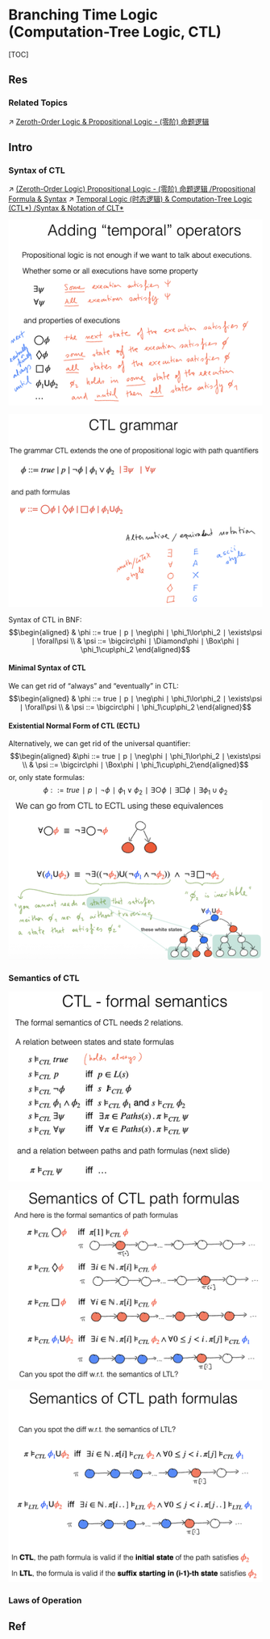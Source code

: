 # Branching Time Logic (Computation-Tree Logic, CTL)

[TOC]



## Res
### Related Topics
↗ [Zeroth-Order Logic & Propositional Logic - (零阶) 命题逻辑](../../Classical%20Logic%20(Standard%20Logic)/Zeroth-Order%20Logic%20&%20Propositional%20Logic%20-%20(零阶)%20命题逻辑.md)



## Intro
### Syntax of CTL
↗ [(Zeroth-Order Logic) Propositional Logic - (零阶) 命题逻辑 /Propositional Formula & Syntax](../../Classical%20Logic%20(Standard%20Logic)/Zeroth-Order%20Logic%20&%20Propositional%20Logic%20-%20(零阶)%20命题逻辑.md#Propositional%20Formula%20&%20Syntax)
↗ [Temporal Logic (时态逻辑) & Computation-Tree Logic (CTL*) /Syntax & Notation of CLT*](Temporal%20Logic%20(时态逻辑)%20&%20Computation-Tree%20Logic%20(CTL*)%20Family.md#Syntax%20&%20Notation%20of%20CTL*)

![](../../../../../../Assets/Pics/Screenshot%202025-09-23%20at%2018.53.45.png)

![](../../../../../../Assets/Pics/Screenshot%202025-09-23%20at%2018.54.01.png)

Syntax of CTL in BNF: 
$$\begin{aligned} & \phi ::= true ∣ p ∣ \neg\phi ∣ \phi_1\lor\phi_2 ∣ \exists\psi ∣ \forall\psi \\
& \psi ::= \bigcirc\phi ∣ \Diamond\phi ∣ \Box\phi ∣ \phi_1\cup\phi_2 \end{aligned}$$
#### Minimal Syntax of CTL
We can get rid of “always” and “eventually” in CTL: 
$$\begin{aligned} & \phi ::= true ∣ p ∣ \neg\phi ∣ \phi_1\lor\phi_2 ∣ \exists\psi ∣ \forall\psi \\
& \psi ::= \bigcirc\phi ∣ \phi_1\cup\phi_2 \end{aligned}$$
#### Existential Normal Form of CTL (ECTL)
Alternatively, we can get rid of the universal quantifier: $$\begin{aligned} &\phi ::= true ∣ p ∣ \neg\phi ∣ \phi_1\lor\phi_2 ∣ \exists\psi \\
& \psi ::= \bigcirc\phi ∣ \Box\phi ∣ \phi_1\cup\phi_2\end{aligned}$$
or, only state formulas: $$\phi ::= true ∣ p ∣ \neg\phi ∣ \phi_1\lor\phi_2 ∣ \exists\bigcirc\phi ∣ \exists\Box\phi ∣ \exists\phi_1\cup\phi_2$$
![](../../../../../../Assets/Pics/Screenshot%202025-10-13%20at%2022.28.42.png)


### Semantics of CTL
![](../../../../../../Assets/Pics/Screenshot%202025-09-23%20at%2019.54.04.png)

![](../../../../../../Assets/Pics/Screenshot%202025-09-23%20at%2019.53.29.png)

![](../../../../../../Assets/Pics/Screenshot%202025-09-23%20at%2019.54.20.png)


### Laws of Operation



## Ref
